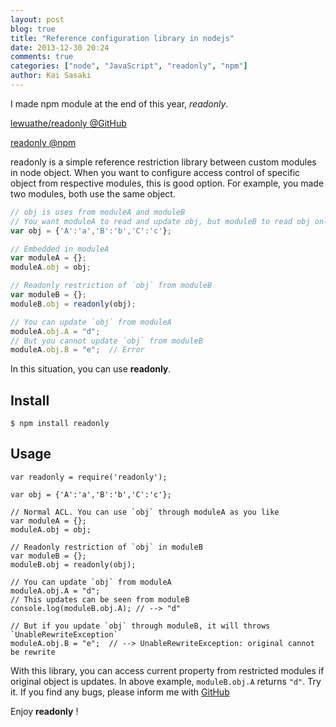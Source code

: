 ```yaml
---
layout: post
blog: true
title: "Reference configuration library in nodejs"
date: 2013-12-30 20:24
comments: true
categories: ["node", "JavaScript", "readonly", "npm"]
author: Kai Sasaki
---
```


I made npm module at the end of this year, *readonly*.

[lewuathe/readonly @GitHub](https://github.com/Lewuathe/readonly)

[readonly @npm](https://npmjs.org/package/readonly)

readonly is a simple reference restriction library between custom modules in node object.
When you want to configure access control of specific object from respective modules, this is good option.
For example, you made two modules, both use the same object.

<!-- more -->

```js
// obj is uses from moduleA and moduleB
// You want moduleA to read and update obj, but moduleB to read obj only.
var obj = {'A':'a','B':'b','C':'c'};

// Embedded in moduleA
var moduleA = {};
moduleA.obj = obj;

// Readonly restriction of `obj` from moduleB
var moduleB = {};
moduleB.obj = readonly(obj);

// You can update `obj` from moduleA
moduleA.obj.A = "d";
// But you cannot update `obj` from moduleB
moduleA.obj.B = "e";  // Error
```

In this situation, you can use **readonly**.

## Install 

```
$ npm install readonly
```

## Usage

```
var readonly = require('readonly');

var obj = {'A':'a','B':'b','C':'c'};

// Normal ACL. You can use `obj` through moduleA as you like
var moduleA = {};
moduleA.obj = obj;

// Readonly restriction of `obj` in moduleB
var moduleB = {};
moduleB.obj = readonly(obj);

// You can update `obj` from moduleA
moduleA.obj.A = "d";
// This updates can be seen from moduleB
console.log(moduleB.obj.A); // --> "d"

// But if you update `obj` through moduleB, it will throws `UnableRewriteException`
moduleA.obj.B = "e";  // --> UnableRewriteException: original cannot be rewrite
```

With this library, you can access current property from restricted modules if original object is updates.
In above example, `moduleB.obj.A` returns `"d"`. Try it.
If you find any bugs, please inform me with [GitHub](https://github.com/Lewuathe/readonly/issues)


Enjoy **readonly** !







